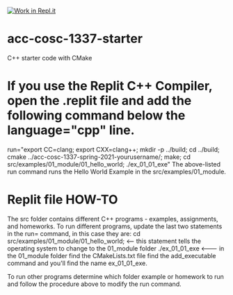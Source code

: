 [![Work in Repl.it](https://classroom.github.com/assets/work-in-replit-14baed9a392b3a25080506f3b7b6d57f295ec2978f6f33ec97e36a161684cbe9.svg)](https://classroom.github.com/online_ide?assignment_repo_id=3975889&assignment_repo_type=AssignmentRepo)
# acc-cosc-1337-starter
C++ starter code with CMake 
# If you use the Replit C++ Compiler, open the .replit file and add the following command below the language="cpp" line.
run="export CC=clang; export CXX=clang++; mkdir -p ../build; cd ../build; cmake ../acc-cosc-1337-spring-2021-yourusername/; make; cd src/examples/01_module/01_hello_world; ./ex_01_01_exe" 
The above-listed run command runs the Hello World Example in the src/examples/01_module.

# Replit file HOW-TO
The src folder contains different C++ programs - examples, assignments, and homeworks.
To run different programs, update the last two statements in the run= command, in this case they are:
cd src/examples/01_module/01_hello_world; <-- this statement tells the operating system to change to the 01_module folder
./ex_01_01_exe  <--- in the 01_module folder find the CMakeLists.txt file find the add_executable command and you'll find the name ex_01_01_exe.

To run other programs determine which folder example or homework to run and follow the procedure above to modify the run command.

